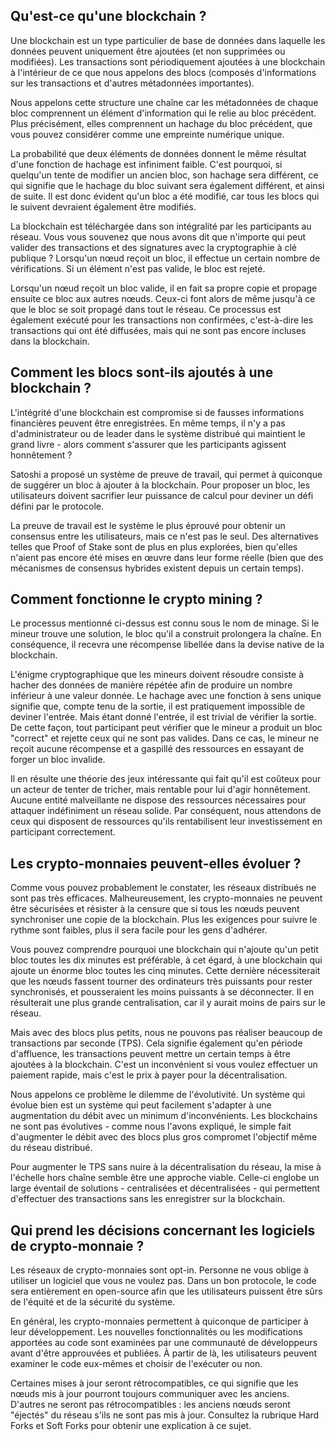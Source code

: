 ## Qu'est-ce qu'une blockchain ?

Une blockchain est un type particulier de base de données dans laquelle les données peuvent uniquement être ajoutées (et non supprimées ou modifiées). Les transactions sont périodiquement ajoutées à une blockchain à l'intérieur de ce que nous appelons des blocs (composés d'informations sur les transactions et d'autres métadonnées importantes).

Nous appelons cette structure une chaîne car les métadonnées de chaque bloc comprennent un élément d'information qui le relie au bloc précédent. Plus précisément, elles comprennent un hachage du bloc précédent, que vous pouvez considérer comme une empreinte numérique unique. 

La probabilité que deux éléments de données donnent le même résultat d'une fonction de hachage est infiniment faible. C'est pourquoi, si quelqu'un tente de modifier un ancien bloc, son hachage sera différent, ce qui signifie que le hachage du bloc suivant sera également différent, et ainsi de suite. Il est donc évident qu'un bloc a été modifié, car tous les blocs qui le suivent devraient également être modifiés.

La blockchain est téléchargée dans son intégralité par les participants au réseau. Vous vous souvenez que nous avons dit que n'importe qui peut valider des transactions et des signatures avec la cryptographie à clé publique ? Lorsqu'un nœud reçoit un bloc, il effectue un certain nombre de vérifications. Si un élément n'est pas valide, le bloc est rejeté.

Lorsqu'un nœud reçoit un bloc valide, il en fait sa propre copie et propage ensuite ce bloc aux autres nœuds. Ceux-ci font alors de même jusqu'à ce que le bloc se soit propagé dans tout le réseau. Ce processus est également exécuté pour les transactions non confirmées, c'est-à-dire les transactions qui ont été diffusées, mais qui ne sont pas encore incluses dans la blockchain.

## Comment les blocs sont-ils ajoutés à une blockchain ?

L'intégrité d'une blockchain est compromise si de fausses informations financières peuvent être enregistrées. En même temps, il n'y a pas d'administrateur ou de leader dans le système distribué qui maintient le grand livre - alors comment s'assurer que les participants agissent honnêtement ?

Satoshi a proposé un système de preuve de travail, qui permet à quiconque de suggérer un bloc à ajouter à la blockchain. Pour proposer un bloc, les utilisateurs doivent sacrifier leur puissance de calcul pour deviner un défi défini par le protocole.

La preuve de travail est le système le plus éprouvé pour obtenir un consensus entre les utilisateurs, mais ce n'est pas le seul. Des alternatives telles que Proof of Stake sont de plus en plus explorées, bien qu'elles n'aient pas encore été mises en œuvre dans leur forme réelle (bien que des mécanismes de consensus hybrides existent depuis un certain temps).

## Comment fonctionne le crypto mining ?

Le processus mentionné ci-dessus est connu sous le nom de minage. Si le mineur trouve une solution, le bloc qu'il a construit prolongera la chaîne. En conséquence, il recevra une récompense libellée dans la devise native de la blockchain.

L'énigme cryptographique que les mineurs doivent résoudre consiste à hacher des données de manière répétée afin de produire un nombre inférieur à une valeur donnée. Le hachage avec une fonction à sens unique signifie que, compte tenu de la sortie, il est pratiquement impossible de deviner l'entrée. Mais étant donné l'entrée, il est trivial de vérifier la sortie. De cette façon, tout participant peut vérifier que le mineur a produit un bloc "correct" et rejette ceux qui ne sont pas valides. Dans ce cas, le mineur ne reçoit aucune récompense et a gaspillé des ressources en essayant de forger un bloc invalide.

Il en résulte une théorie des jeux intéressante qui fait qu'il est coûteux pour un acteur de tenter de tricher, mais rentable pour lui d'agir honnêtement. Aucune entité malveillante ne dispose des ressources nécessaires pour attaquer indéfiniment un réseau solide. Par conséquent, nous attendons de ceux qui disposent de ressources qu'ils rentabilisent leur investissement en participant correctement.

## Les crypto-monnaies peuvent-elles évoluer ?

Comme vous pouvez probablement le constater, les réseaux distribués ne sont pas très efficaces. Malheureusement, les crypto-monnaies ne peuvent être sécurisées et résister à la censure que si tous les nœuds peuvent synchroniser une copie de la blockchain. Plus les exigences pour suivre le rythme sont faibles, plus il sera facile pour les gens d'adhérer. 

Vous pouvez comprendre pourquoi une blockchain qui n'ajoute qu'un petit bloc toutes les dix minutes est préférable, à cet égard, à une blockchain qui ajoute un énorme bloc toutes les cinq minutes. Cette dernière nécessiterait que les nœuds fassent tourner des ordinateurs très puissants pour rester synchronisés, et pousseraient les moins puissants à se déconnecter. Il en résulterait une plus grande centralisation, car il y aurait moins de pairs sur le réseau.

Mais avec des blocs plus petits, nous ne pouvons pas réaliser beaucoup de transactions par seconde (TPS). Cela signifie également qu'en période d'affluence, les transactions peuvent mettre un certain temps à être ajoutées à la blockchain. C'est un inconvénient si vous voulez effectuer un paiement rapide, mais c'est le prix à payer pour la décentralisation.

Nous appelons ce problème le dilemme de l'évolutivité. Un système qui évolue bien est un système qui peut facilement s'adapter à une augmentation du débit avec un minimum d'inconvénients. Les blockchains ne sont pas évolutives - comme nous l'avons expliqué, le simple fait d'augmenter le débit avec des blocs plus gros compromet l'objectif même du réseau distribué.

Pour augmenter le TPS sans nuire à la décentralisation du réseau, la mise à l'échelle hors chaîne semble être une approche viable. Celle-ci englobe un large éventail de solutions - centralisées et décentralisées - qui permettent d'effectuer des transactions sans les enregistrer sur la blockchain.

## Qui prend les décisions concernant les logiciels de crypto-monnaie ?

Les réseaux de crypto-monnaies sont opt-in. Personne ne vous oblige à utiliser un logiciel que vous ne voulez pas. Dans un bon protocole, le code sera entièrement en open-source afin que les utilisateurs puissent être sûrs de l'équité et de la sécurité du système.

En général, les crypto-monnaies permettent à quiconque de participer à leur développement. Les nouvelles fonctionnalités ou les modifications apportées au code sont examinées par une communauté de développeurs avant d'être approuvées et publiées. À partir de là, les utilisateurs peuvent examiner le code eux-mêmes et choisir de l'exécuter ou non. 

Certaines mises à jour seront rétrocompatibles, ce qui signifie que les nœuds mis à jour pourront toujours communiquer avec les anciens. D'autres ne seront pas rétrocompatibles : les anciens nœuds seront "éjectés" du réseau s'ils ne sont pas mis à jour. Consultez la rubrique Hard Forks et Soft Forks pour obtenir une explication à ce sujet.